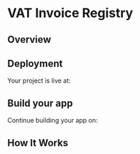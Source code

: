 # VAT Invoice Registry


## Overview

## Deployment

Your project is live at:


## Build your app

Continue building your app on:


## How It Works
